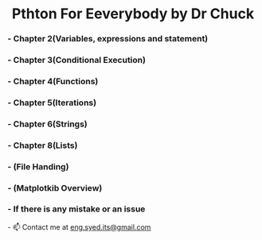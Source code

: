 <h1 align="center">Pthton For Eeverybody by Dr Chuck</h1>
<h3 align="left"> - Chapter 2(Variables, expressions and statement)</h3>
<h3 align="left"> - Chapter 3(Conditional Execution)</h3>
<h3 align="left"> - Chapter 4(Functions)</h3>
<h3 align="left"> - Chapter 5(Iterations)</h3>
<h3 align="left"> - Chapter 6(Strings)</h3>
<h3 align="left"> - Chapter 8(Lists)</h3>
<h3 align="left"> - (File Handing)</h3>
<h3 align="left"> - (Matplotkib Overview)</h3>
<h3 align="left"> - If there is any mistake or an issue</h3>
  - 📫 Contact me at <a href="eng.syed.its@gmail.com ">eng.syed.its@gmail.com </a>
